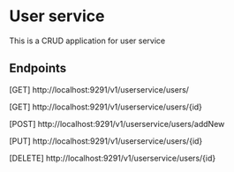 # User service
This is a CRUD application for user service

## Endpoints
[GET] http://localhost:9291/v1/userservice/users/

[GET] http://localhost:9291/v1/userservice/users/{id}

[POST] http://localhost:9291/v1/userservice/users/addNew

[PUT] http://localhost:9291/v1/userservice/users/{id}

[DELETE] http://localhost:9291/v1/userservice/users/{id}
